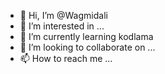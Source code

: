 - 👋 Hi, I’m @Wagmidali
- 👀 I’m interested in ...
- 🌱 I’m currently learning kodlama
- 💞️ I’m looking to collaborate on ...
- 📫 How to reach me ...

<!---
Wagmidali/Wagmidali is a ✨ special ✨ repository because its `README.md` (this file) appears on your GitHub profile.
You can click the Preview link to take a look at your changes.
--->
